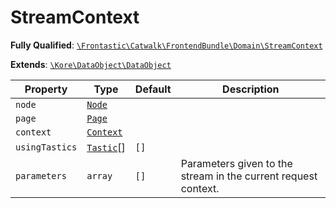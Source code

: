#  StreamContext

**Fully Qualified**: [`\Frontastic\Catwalk\FrontendBundle\Domain\StreamContext`](../../../../src/php/FrontendBundle/Domain/StreamContext.php)

**Extends**: [`\Kore\DataObject\DataObject`](https://github.com/kore/DataObject)

Property|Type|Default|Description
--------|----|-------|-----------
`node`|[`Node`](Node.md)||
`page`|[`Page`](Page.md)||
`context`|[`Context`](../../ApiCoreBundle/Domain/Context.md)||
`usingTastics`|[`Tastic`](Tastic.md)[]|`[]`|
`parameters`|`array`|`[]`|Parameters given to the stream in the current request context.

